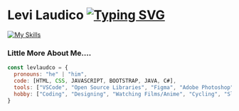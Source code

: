 # Levi Laudico [![Typing SVG](https://readme-typing-svg.demolab.com?font=Fira+Code&weight=700&size=20&pause=1000&random=false&width=435&lines=Front-End+Developer;UI%2FUX+Designer;A+Happy+Person)](https://git.io/typing-svg)

[![My Skills](https://skillicons.dev/icons?i=figma,ai,ps,html,css,js,bootstrap,cs,java)](https://skillicons.dev)

### Little More About Me....
```javascript
const levlaudco = {
  pronouns: "he" | "him",
  code: [HTML, CSS, JAVASCRIPT, BOOTSTRAP, JAVA, C#],
  tools: ["VSCode", "Open Source Libraries", "Figma", "Adobe Photoshop", "Adobe Illustrator"],
  hobby: ["Coding", "Designing", "Watching Films/Anime", "Cycling", "Sleeping"],
}
```

